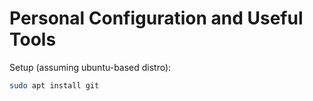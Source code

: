 # Personal Configuration and Useful Tools

Setup (assuming ubuntu-based distro):
```bash
sudo apt install git
```
